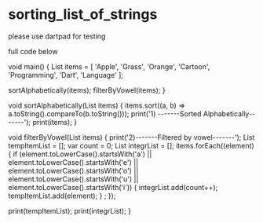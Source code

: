 # sorting_list_of_strings

please use dartpad for testing

full code below

void main() {
  List<String> items = <String>[
    'Apple',
    'Grass',
    'Orange',
    'Cartoon',
    'Programming',
    'Dart',
    'Language'
  ];

  sortAlphabetically(items);
  filterByVowel(items);
}

void sortAlphabetically(List<String> items) {
  items.sort((a, b) => a.toString().compareTo(b.toString()));
  print('1) -------Sorted Alphabetically-------');
  print(items);
}

void filterByVowel(List<String> items) {
  print('2)-------Filtered by vowel-------');
  List<String> tempItemList = [];
  var count = 0;
  List<int> integrList = [];
  items.forEach((element) {
    if (element.toLowerCase().startsWith('a') ||
        element.toLowerCase().startsWith('e') ||
        element.toLowerCase().startsWith('o') ||
        element.toLowerCase().startsWith('u') ||
        element.toLowerCase().startsWith('i')) {
      integrList.add(count++);
      tempItemList.add(element);
    }
    ;
  });

  print(tempItemList);
  print(integrList);
}
